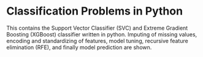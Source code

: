 # Classification Problems in Python
This contains the Support Vector Classifier (SVC) and Extreme Gradient Boosting (XGBoost) classifier written in python. Imputing of missing values, encoding and standardizing of features, model tuning, recursive feature elimination (RFE), and finally model prediction are shown.
